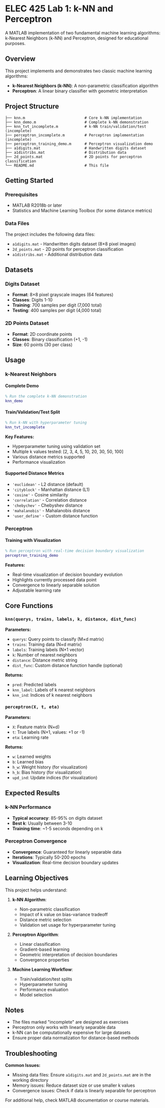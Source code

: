 # ELEC 425 Lab 1: k-NN and Perceptron

A MATLAB implementation of two fundamental machine learning algorithms: k-Nearest Neighbors (k-NN) and Perceptron, designed for educational purposes.

## Overview

This project implements and demonstrates two classic machine learning algorithms:
- **k-Nearest Neighbors (k-NN)**: A non-parametric classification algorithm
- **Perceptron**: A linear binary classifier with geometric interpretation

## Project Structure

```
├── knn.m                           # Core k-NN implementation
├── knn_demo.m                      # Complete k-NN demonstration
├── knn_tvt_incomplete.m            # k-NN train/validation/test (incomplete)
├── perceptron_incomplete.m         # Perceptron implementation (incomplete)
├── perceptron_training_demo.m      # Perceptron visualization demo
├── a1digits.mat                    # Handwritten digits dataset
├── a1distribs.mat                  # Distribution data
├── 2d_points.mat                   # 2D points for perceptron classification
└── README.md                       # This file
```

## Getting Started

### Prerequisites
- MATLAB R2018b or later
- Statistics and Machine Learning Toolbox (for some distance metrics)

### Data Files
The project includes the following data files:
- `a1digits.mat` - Handwritten digits dataset (8×8 pixel images)
- `2d_points.mat` - 2D points for perceptron classification
- `a1distribs.mat` - Additional distribution data

## Datasets

### Digits Dataset
- **Format**: 8×8 pixel grayscale images (64 features)
- **Classes**: Digits 1-10 
- **Training**: 700 samples per digit (7,000 total)
- **Testing**: 400 samples per digit (4,000 total)

### 2D Points Dataset
- **Format**: 2D coordinate points
- **Classes**: Binary classification (+1, -1)
- **Size**: 60 points (30 per class)

## Usage

### k-Nearest Neighbors

#### Complete Demo
```matlab
% Run the complete k-NN demonstration
knn_demo
```

#### Train/Validation/Test Split
```matlab
% Run k-NN with hyperparameter tuning
knn_tvt_incomplete
```

**Key Features:**
- Hyperparameter tuning using validation set
- Multiple k values tested: [2, 3, 4, 5, 10, 20, 30, 50, 100]
- Various distance metrics supported
- Performance visualization

#### Supported Distance Metrics
- `'euclidean'` - L2 distance (default)
- `'cityblock'` - Manhattan distance (L1)
- `'cosine'` - Cosine similarity
- `'correlation'` - Correlation distance
- `'chebychev'` - Chebyshev distance
- `'mahalanobis'` - Mahalanobis distance
- `'user_define'` - Custom distance function

### Perceptron

#### Training with Visualization
```matlab
% Run perceptron with real-time decision boundary visualization
perceptron_training_demo
```

**Features:**
- Real-time visualization of decision boundary evolution
- Highlights currently processed data point
- Convergence to linearly separable solution
- Adjustable learning rate

## Core Functions

### `knn(querys, trains, labels, k, distance, dist_func)`
**Parameters:**
- `querys`: Query points to classify (M×d matrix)
- `trains`: Training data (N×d matrix)  
- `labels`: Training labels (N×1 vector)
- `k`: Number of nearest neighbors
- `distance`: Distance metric string
- `dist_func`: Custom distance function handle (optional)

**Returns:**
- `pred`: Predicted labels
- `knn_label`: Labels of k nearest neighbors
- `knn_ind`: Indices of k nearest neighbors

### `perceptron(X, t, eta)`
**Parameters:**
- `X`: Feature matrix (N×d)
- `t`: True labels (N×1, values: +1 or -1)
- `eta`: Learning rate

**Returns:**
- `w`: Learned weights
- `b`: Learned bias
- `h_w`: Weight history (for visualization)
- `h_b`: Bias history (for visualization)
- `upd_ind`: Update indices (for visualization)

## Expected Results

### k-NN Performance
- **Typical accuracy**: 85-95% on digits dataset
- **Best k**: Usually between 3-10
- **Training time**: ~1-5 seconds depending on k

### Perceptron Convergence
- **Convergence**: Guaranteed for linearly separable data
- **Iterations**: Typically 50-200 epochs
- **Visualization**: Real-time decision boundary updates

## Learning Objectives

This project helps understand:

1. **k-NN Algorithm**:
   - Non-parametric classification
   - Impact of k value on bias-variance tradeoff
   - Distance metric selection
   - Validation set usage for hyperparameter tuning

2. **Perceptron Algorithm**:
   - Linear classification
   - Gradient-based learning
   - Geometric interpretation of decision boundaries
   - Convergence properties

3. **Machine Learning Workflow**:
   - Train/validation/test splits
   - Hyperparameter tuning
   - Performance evaluation
   - Model selection

## Notes

- The files marked "incomplete" are designed as exercises
- Perceptron only works with linearly separable data
- k-NN can be computationally expensive for large datasets
- Ensure proper data normalization for distance-based methods

## Troubleshooting

**Common Issues:**
- Missing data files: Ensure `a1digits.mat` and `2d_points.mat` are in the working directory
- Memory issues: Reduce dataset size or use smaller k values
- Convergence issues: Check if data is linearly separable for perceptron

For additional help, check MATLAB documentation or course materials.